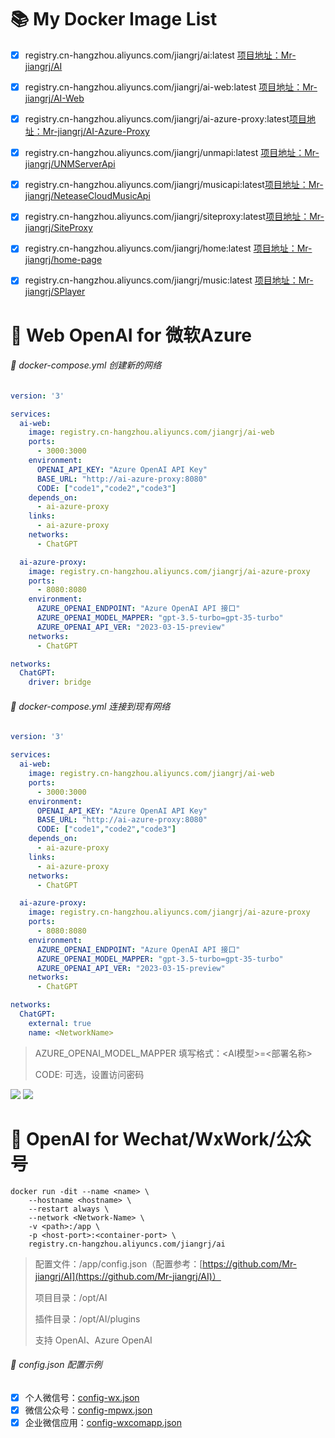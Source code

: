 # :books: My Docker Image List

- [x] registry.cn-hangzhou.aliyuncs.com/jiangrj/ai:latest [​    项目地址：Mr-jiangrj/AI](https://github.com/Mr-jiangrj/AI)
- [x] registry.cn-hangzhou.aliyuncs.com/jiangrj/ai-web:latest [​    项目地址：Mr-jiangrj/AI-Web](https://github.com/Mr-jiangrj/AI-Web)
- [x] registry.cn-hangzhou.aliyuncs.com/jiangrj/ai-azure-proxy:latest [​    项目地址：Mr-jiangrj/AI-Azure-Proxy](https://github.com/Mr-jiangrj/AI-Azure-Proxy)
- [x] registry.cn-hangzhou.aliyuncs.com/jiangrj/unmapi:latest [​    项目地址：Mr-jiangrj/UNMServerApi](https://github.com/Mr-jiangrj/UNMServerApi)
- [x] registry.cn-hangzhou.aliyuncs.com/jiangrj/musicapi:latest [​    项目地址：Mr-jiangrj/NeteaseCloudMusicApi](https://github.com/Mr-jiangrj/NeteaseCloudMusicApi)
- [x] registry.cn-hangzhou.aliyuncs.com/jiangrj/siteproxy:latest [​    项目地址：Mr-jiangrj/SiteProxy](https://github.com/Mr-jiangrj/SiteProxy)
- [x] registry.cn-hangzhou.aliyuncs.com/jiangrj/home:latest [​    项目地址：Mr-jiangrj/home-page](https://github.com/Mr-jiangrj/home-page)
- [x] registry.cn-hangzhou.aliyuncs.com/jiangrj/music:latest [​    项目地址：Mr-jiangrj/SPlayer](https://github.com/Mr-jiangrj/SPlayer)


# :bookmark_tabs: Web OpenAI for 微软Azure

###### :page_with_curl: docker-compose.yml 创建新的网络

```yaml
version: '3'

services:
  ai-web:
    image: registry.cn-hangzhou.aliyuncs.com/jiangrj/ai-web
    ports:
      - 3000:3000
    environment:
      OPENAI_API_KEY: "Azure OpenAI API Key"
      BASE_URL: "http://ai-azure-proxy:8080"
      CODE: ["code1","code2","code3"]
    depends_on:
      - ai-azure-proxy
    links:
      - ai-azure-proxy
    networks:
      - ChatGPT

  ai-azure-proxy:
    image: registry.cn-hangzhou.aliyuncs.com/jiangrj/ai-azure-proxy
    ports:
      - 8080:8080
    environment:
      AZURE_OPENAI_ENDPOINT: "Azure OpenAI API 接口"
      AZURE_OPENAI_MODEL_MAPPER: "gpt-3.5-turbo=gpt-35-turbo"
      AZURE_OPENAI_API_VER: "2023-03-15-preview"
    networks:
      - ChatGPT

networks:
  ChatGPT:
    driver: bridge
```
###### :page_with_curl: docker-compose.yml 连接到现有网络
```yaml
version: '3'

services:
  ai-web:
    image: registry.cn-hangzhou.aliyuncs.com/jiangrj/ai-web
    ports:
      - 3000:3000
    environment:
      OPENAI_API_KEY: "Azure OpenAI API Key"
      BASE_URL: "http://ai-azure-proxy:8080"
      CODE: ["code1","code2","code3"]
    depends_on:
      - ai-azure-proxy
    links:
      - ai-azure-proxy
    networks:
      - ChatGPT

  ai-azure-proxy:
    image: registry.cn-hangzhou.aliyuncs.com/jiangrj/ai-azure-proxy
    ports:
      - 8080:8080
    environment:
      AZURE_OPENAI_ENDPOINT: "Azure OpenAI API 接口"
      AZURE_OPENAI_MODEL_MAPPER: "gpt-3.5-turbo=gpt-35-turbo"
      AZURE_OPENAI_API_VER: "2023-03-15-preview"
    networks:
      - ChatGPT

networks:
  ChatGPT:
    external: true
    name: <NetworkName>
```
> AZURE_OPENAI_MODEL_MAPPER 填写格式：<AI模型>=<部署名称>
> 
> CODE: 可选，设置访问密码

![](https://ghproxy.com/https://github.com/Mr-jiangrj/README/blob/main/Snipaste_2023-06-03_20-16-06.png)
![](https://ghproxy.com/https://github.com/Mr-jiangrj/README/blob/main/Snipaste_2023-06-03_20-16-25.png)

# :bookmark_tabs: OpenAI for Wechat/WxWork/公众号

```shell
docker run -dit --name <name> \
    --hostname <hostname> \
    --restart always \
    --network <Network-Name> \
    -v <path>:/app \
    -p <host-port>:<container-port> \
    registry.cn-hangzhou.aliyuncs.com/jiangrj/ai
```
> 配置文件：/app/config.json（配置参考：[https://github.com/Mr-jiangrj/AI](https://github.com/Mr-jiangrj/AI)）
> 
> 项目目录：/opt/AI
> 
> 插件目录：/opt/AI/plugins
> 
> 支持 OpenAI、Azure OpenAI

###### :page_with_curl: config.json 配置示例

- [x] 个人微信号：[config-wx.json](https://github.com/Mr-jiangrj/README/blob/main/config-wx.json)
- [x] 微信公众号：[config-mpwx.json](https://github.com/Mr-jiangrj/README/blob/main/config-mpwx.json)
- [x] 企业微信应用：[config-wxcomapp.json](https://github.com/Mr-jiangrj/README/blob/main/config-wxcomapp.json)
